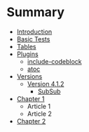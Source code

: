 # Summary

* [Introduction](README.md)
* [Basic Tests](basic_tests.md)
* [Tables](tables.md)
* [Plugins](plugins/plugins.md)
   * [include-codeblock](plugins/include-codeblock.md)
   * [atoc](plugins/atoc.md)
* [Versions](versions/versions.md)
   * [Version 4.1.2](versions/version_412.md)
       * [SubSub](versions/subsub.md)
* [Chapter 1](chapter1/chapter_1.md)
   * Article 1
   * Article 2
* [Chapter 2](chapter2/chapter_2.md)


